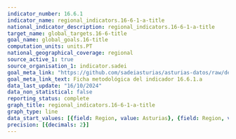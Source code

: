 ```yaml
---
indicator_number: 16.6.1
indicator_name: regional_indicators.16-6-1-a-title
national_indicator_description: regional_indicators.16-6-1-a-title
target_name: global_targets.16-6-title
goal_name: global_goals.16-title
computation_units: units.PT
national_geographical_coverage: regional
source_active_1: true
source_organisation_1: indicator.sadei
goal_meta_link: "https://github.com/sadeiasturias/asturias-datos/raw/develop/descargas/metodologia/16.6.1.a.pdf"
goal_meta_link_text: Ficha metodológica del indicador 16.6.1.a
data_last_update: "16/10/2024"
data_non_statistical: false
reporting_status: complete
graph_title: regional_indicators.16-6-1-a-title
graph_type: line
data_start_values: [{field: Region, value: Asturias}, {field: Region, value: España}]
precision: [{decimals: 2}]
---
```

